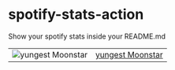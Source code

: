 # spotify-stats-action
Show your spotify stats inside your README.md


<!-- START_SECTION: Spotify Stats >

# Top 10 Artists

<!--- Inizia la sezione Top Artists --->
|   |   |
|---|---|
![yungest Moonstar](https://open.spotify.com/artist/3l9OOqBvHs4SM91bWqtaQb) | [yungest Moonstar](https://i.scdn.co/image/ab67616d0000b2733e97097d544a704eb344cbe4) |![Pinguini Tattici Nucleari](https://open.spotify.com/artist/6RdcIWVKYYzNzjQRd3oyHS) | [Pinguini Tattici Nucleari](https://i.scdn.co/image/ab6761610000e5eb18505fd55b5918fe7c6b1fcc) |![Drake](https://open.spotify.com/artist/3TVXtAsR1Inumwj472S9r4) | [Drake](https://i.scdn.co/image/ab6761610000e5eb4293385d324db8558179afd9) |![Coez](https://open.spotify.com/artist/5dXlc7MnpaTeUIsHLVe3n4) | [Coez](https://i.scdn.co/image/ab6761610000e5eb8044505721270eb00050b188) |![Linkin Park](https://open.spotify.com/artist/6XyY86QOPPrYVGvF9ch6wz) | [Linkin Park](https://i.scdn.co/image/ab6761610000e5eb84a0dd74f21e8acce6a9fd49) |![Eminem](https://open.spotify.com/artist/7dGJo4pcD2V6oG8kP0tJRR) | [Eminem](https://i.scdn.co/image/ab6761610000e5eba00b11c129b27a88fc72f36b) |![ANNA](https://open.spotify.com/artist/7K80yOTC0Id95gRaOxDG5u) | [ANNA](https://i.scdn.co/image/ab6761610000e5eb6cbf5f96f5dc45584cdae566) |![thasup](https://open.spotify.com/artist/19i93sA0D7yS9dYoVNBqAA) | [thasup](https://i.scdn.co/image/ab6761610000e5eb2ab61d146599aeea3bdd771a) |![Lil Nas X](https://open.spotify.com/artist/7jVv8c5Fj3E9VhNjxT4snq) | [Lil Nas X](https://i.scdn.co/image/ab6761610000e5eb0eefd7d68573ea8f0f4db84a) |![Sidewalks and Skeletons](https://open.spotify.com/artist/48nHO1cuTbpx4ELhChsxX1) | [Sidewalks and Skeletons](https://i.scdn.co/image/ab6761610000e5ebda789181e4ece5949757f419) |

<!-- END_SECTION: Spotify Stats >